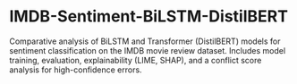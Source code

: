 # IMDB-Sentiment-BiLSTM-DistilBERT
Comparative analysis of BiLSTM and Transformer (DistilBERT) models for sentiment classification on the IMDB movie review dataset. Includes model training, evaluation, explainability (LIME, SHAP), and a conflict score analysis for high-confidence errors.
